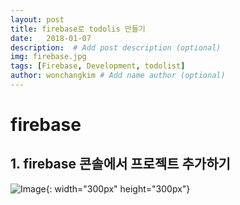 ```yaml
---
layout: post
title: firebase로 todolis 만들기 
date:   2018-01-07
description:  # Add post description (optional)
img: firebase.jpg
tags: [Firebase, Development, todolist]
author: wonchangkim # Add name author (optional)
---
```

# firebase

## 1. firebase 콘솔에서 프로젝트 추가하기
![Image]({{site.baseurl}}/assets/img/firebas-step-01.jpg){: width="300px" height="300px"}
 